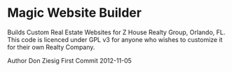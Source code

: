 Magic Website Builder
=====================

Builds Custom Real Estate Websites for Z House Realty Group, Orlando, FL.
This code is licenced under GPL v3 for anyone who wishes to customize it for their own Realty Company.

Author Don Ziesig
First Commit 2012-11-05


